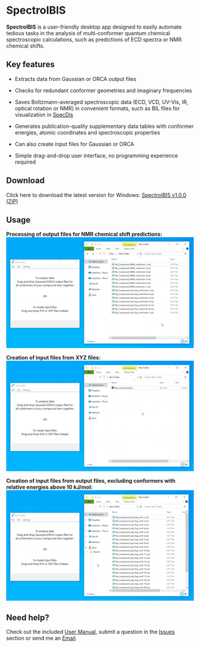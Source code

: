 # SpectroIBIS
**SpectroIBIS** is a user-friendly desktop app designed to easily automate tedious tasks in the analysis of multi-conformer quantum chemical spectroscopic calculations, such as predictions of ECD spectra or NMR chemical shifts.

## Key features
+ Extracts data from Gaussian or ORCA output files

+ Checks for redundant conformer geometries and imaginary frequencies

+ Saves Boltzmann-averaged spectroscopic data (ECD, VCD, UV-Vis, IR, optical rotation or NMR) in convenient formats, such as BIL files for visualization in [SpecDis](https://specdis-software.jimdofree.com)

+ Generates publication-quality supplementary data tables with conformer energies, atomic coordinates and spectroscopic properties

+ Can also create input files for Gaussian or ORCA

+ Simple drag-and-drop user interface, no programming experience required

## Download
Click here to download the latest version for Windows: [SpectroIBIS v1.0.0 (ZIP)](https://github.com/bbulcock/SpectroIBIS/releases/download/v1.0.0/SpectroIBIS.zip)

## Usage
**Processing of output files for NMR chemical shift predictions:**
![nmr_analysis](images/nmr_processing.gif)

**Creation of input files from XYZ files:**
![xyz](images/xyz_to_input.gif)

**Creation of input files from output files, excluding conformers with relative energies above 10 kJ/mol:**
![input_energy_cutoff](images/input_energy_cutoff.gif)

## Need help?
Check out the included [User Manual](https://github.com/bbulcock/SpectroIBIS/releases/download/v1.0.0/SpectroIBIS_Manual.pdf), submit a question in the [Issues](https://github.com/bbulcock/SpectroIBIS/issues) section or send me an [Email](mailto:spectroibis@gmail.com).
